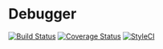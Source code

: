 # Debugger
[![Build Status](https://travis-ci.org/neyo-php-framework/debugger.svg?branch=master)](https://travis-ci.org/neyo-php-framework/debugger)
[![Coverage Status](https://coveralls.io/repos/github/neyo-php-framework/debugger/badge.svg?branch=master)](https://coveralls.io/github/neyo-php-framework/debugger?branch=master)
[![StyleCI](https://github.styleci.io/repos/139905368/shield?branch=master&style=flat)](https://github.styleci.io/repos/139905368)
